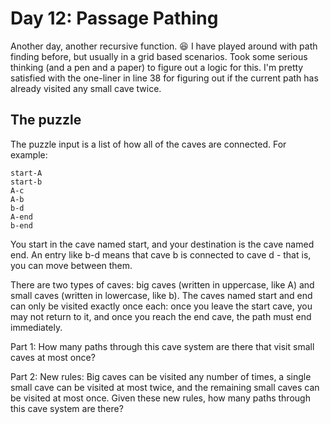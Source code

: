 # Day 12: Passage Pathing

Another day, another recursive function. :laughing: I have played around with path finding before, but usually in a grid based scenarios. Took some serious thinking (and a pen and a paper) to figure out a logic for this. I'm pretty satisfied with the one-liner in line 38 for figuring out if the current path has already visited any small cave twice.

## The puzzle

The puzzle input is a list of how all of the caves are connected. For example:
```
start-A
start-b
A-c
A-b
b-d
A-end
b-end
```

You start in the cave named start, and your destination is the cave named end. An entry like b-d means that cave b is connected to cave d - that is, you can move between them.

There are two types of caves: big caves (written in uppercase, like A) and small caves (written in lowercase, like b). The caves named start and end can only be visited exactly once each: once you leave the start cave, you may not return to it, and once you reach the end cave, the path must end immediately.

Part 1: How many paths through this cave system are there that visit small caves at most once?

Part 2: New rules: Big caves can be visited any number of times, a single small cave can be visited at most twice, and the remaining small caves can be visited at most once. Given these new rules, how many paths through this cave system are there?
